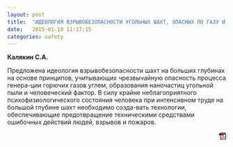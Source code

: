 ```yaml
---
layout: post
title:  "ИДЕОЛОГИЯ ВЗРЫВОБЕЗОПАСНОСТИ УГОЛЬНЫХ ШАХТ, ОПАСНЫХ ПО ГАЗУ И УГОЛЬНОЙ ПЫЛИ"
date:   2015-01-10 11:17:15
categories: safety
---
```


<strong>Калякин С.А.</strong>

Предложена идеология взрывобезопасности шахт на больших глубинах на основе принципов, учитывающих 
чрезвычайную опасность процесса генера-ции горючих газов углем, образования наночастиц угольной пыли 
и человеческий фактор. В силу крайне неблагоприятного психофизиологического состояния человека при 
интенсивном труде на большой глубине шахт необходимо созда-вать технологии, обеспечивающие 
предотвращение техническими средствами ошибочных действий людей, взрывов и пожаров.
<p align="right">
<a href="http://www.blastcraft.net/files/articles/safety16.pdf" target="_blank"><img src="/img/pdf.gif"></a>
</p>